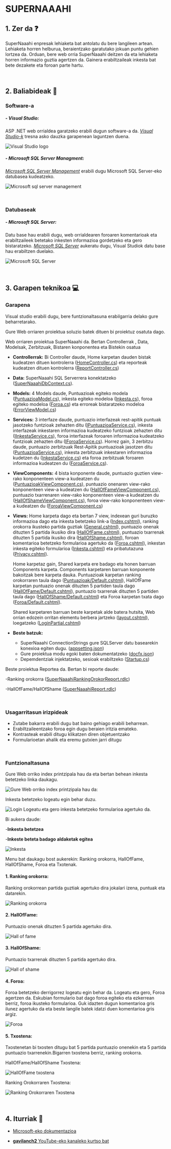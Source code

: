 # SUPERNAAAHI

## 1. Zer da ❓
SuperNaaahi enpresak lehiaketa bat antolatu du bere langileen artean. Lehiaketa horren helburua, beraientzako garatutako jokuan puntu gehien lortzea da. Orduan, bere web orria SuperNaaahi deitzen da eta lehiaketa horren informazio guztia agertzen da. Gainera erabiltzaileak inkesta bat bete dezakete eta foroan parte hartu. 

<br/>

## 2. Baliabideak 📝
### Software-a 

##### - Visual Studio: 
ASP .NET web orrialdea garatzeko erabili dugun software-a da. *[Visual Studio-k](https://visualstudio.microsoft.com/es/downloads/)* tresna asko dauzka garapenean laguntzen duena.

![Visual Studio logo](https://user-images.githubusercontent.com/75113982/152648541-f63fcdc5-9aa9-4d0f-abeb-2cbe3303face.png)

##### - Microsoft SQL Server Managment:
*[Microsoft SQL Server Management](https://docs.microsoft.com/es-es/sql/ssms/download-sql-server-management-studio-ssms?view=sql-server-ver15)* erabili dugu Microsoft SQL Server-eko datubasea kudeatzeko. 

![Microsoft sql server management](https://user-images.githubusercontent.com/75113982/152648724-a36b0084-6280-4299-b986-054e1e9c273b.png)

<br/>

### Datubaseak

##### - Microsoft SQL Server:
Datu base hau erabili dugu, web orrialdearen foroaren komentarioak eta erabiltzaileek betetako inkesten informazioa gordetzeko eta gero bistaratzeko. *[Microsoft SQL Server](https://www.microsoft.com/es-es/sql-server/sql-server-downloads)* aukeratu dugu, Visual Studiok datu base hau erabiltzen duelako.

![Microsoft SQL Server](https://user-images.githubusercontent.com/75113982/152648909-a1f6023e-4a30-4d59-87ea-cff2bdac047a.png)

<br/>

## 3. Garapen teknikoa 💻
### Garapena

Visual studio erabili dugu, bere funtzionaltasuna erabilgarria delako gure beharretarako.

Gure Web orriaren  proiektua soluzio batek dituen bi proiektuz osatuta dago.

Web orriaren proiektua SuperNaaahi da. Bertan Controllerrak , Data, Modelsak, Zerbitzuak, Bistaren konponentea eta Bistekin osatua

  - **Controllerrak:** Bi Controller daude, Home karpetan dauden bistak kudeatzen dituen kontrolerra ([HomeController.cs](https://github.com/MaitaneG/SuperNahii/blob/main/Visual(Interfaze)/SuperNaaahi/SuperNaaahi/Controllers/HomeController.cs)) eta reporteak kudeatzen dituen kontrolerra ([ReportController.cs](https://github.com/MaitaneG/SuperNahii/blob/main/Visual(Interfaze)/SuperNaaahi/SuperNaaahi/Controllers/ReportController.cs))
  
  - **Data:** SuperNaaahi SQL Serverrera konektatzeko ([SuperNaaahiDbContext.cs](https://github.com/MaitaneG/SuperNahii/blob/main/Visual(Interfaze)/SuperNaaahi/SuperNaaahi/Data/SuperNaaahiDbContext.cs)).
 
  
  - **Models:** 4 Models daude, Puntuazioak egiteko modela ([PuntuazioaModel.cs](https://github.com/MaitaneG/SuperNahii/blob/main/Visual(Interfaze)/SuperNaaahi/SuperNaaahi/Models/PuntuazioaModel.cs)), inkesta egiteko modeloa ([Inkesta.cs](https://github.com/MaitaneG/SuperNahii/blob/main/Visual(Interfaze)/SuperNaaahi/SuperNaaahi/Models/Inkesta.cs)), foroa egiteko modeloa ([Foroa.cs](https://github.com/MaitaneG/SuperNahii/blob/main/Visual(Interfaze)/SuperNaaahi/SuperNaaahi/Models/Foroa.cs)) eta erroreak bistaratzeko modeloa ([ErrorViewModel.cs](https://github.com/MaitaneG/SuperNahii/blob/main/Visual(Interfaze)/SuperNaaahi/SuperNaaahi/Models/ErrorViewModel.cs))
  
  - **Services:** 3 interfaze daude, puntuazio interfazeak rest-apitik puntuak jasotzeko funtzioak zehazten ditu ([IPuntuazioaService.cs](https://github.com/MaitaneG/SuperNahii/blob/main/Visual(Interfaze)/SuperNaaahi/SuperNaaahi/Services/IPuntuazioaService.cs)), inkesta interfazeak inkestaren informazioa kudeatzeko funtzioak zehazten ditu ([IInkestaService.cs](https://github.com/MaitaneG/SuperNahii/blob/main/Visual(Interfaze)/SuperNaaahi/SuperNaaahi/Services/IInkestaService.cs)), foroa interfazeak foroaren informazioa kudeatzeko funtzioak zehazten ditu ([IForoaService.cs](https://github.com/MaitaneG/SuperNahii/blob/main/Visual(Interfaze)/SuperNaaahi/SuperNaaahi/Services/IForoaService.cs)). Horrez gain,  3 zerbitzu daude, puntuazio zerbitzuak Rest-Apitik puntuazioak jasotzen ditu ([PuntuazioaService.cs](https://github.com/MaitaneG/SuperNahii/blob/main/Visual(Interfaze)/SuperNaaahi/SuperNaaahi/Services/PuntuazioaService.cs)), inkesta zerbitzuak inkestaren informazioa kudetzen du ([InkestaService.cs](https://github.com/MaitaneG/SuperNahii/blob/main/Visual(Interfaze)/SuperNaaahi/SuperNaaahi/Services/InkestaService.cs)) eta foroa zerbitzuak  foroaren informazioa kudeatzen du ([ForoaService.cs](https://github.com/MaitaneG/SuperNahii/blob/main/Visual(Interfaze)/SuperNaaahi/SuperNaaahi/Services/ForoaService.cs)).
  
  - **ViewComponents:** 4 bista konponente daude, puntuazio guztien view-rako konponenteen view-a kudeatzen du ([PuntuazioakViewComponent.cs](https://github.com/MaitaneG/SuperNahii/blob/main/Visual(Interfaze)/SuperNaaahi/SuperNaaahi/ViewComponents/PuntuazioakViewComponent.cs)), puntuazio onenaren  view-rako konponenteen view-a kudeatzen du ([HallOfFameViewComponent.cs](https://github.com/MaitaneG/SuperNahii/blob/main/Visual(Interfaze)/SuperNaaahi/SuperNaaahi/ViewComponents/HallOfFameViewComponent.cs)), puntuazio txarrenaren view-rako  konponenteen view-a kudeatzen du ([HallOfShameViewComponent.cs](https://github.com/MaitaneG/SuperNahii/blob/main/Visual(Interfaze)/SuperNaaahi/SuperNaaahi/ViewComponents/HallOfShameViewComponent.cs)), foroa view-rako konponenteen view-a kudeatzen du ([ForoaViewComponent.cs](https://github.com/MaitaneG/SuperNahii/blob/main/Visual(Interfaze)/SuperNaaahi/SuperNaaahi/ViewComponents/ForoaViewComponent.cs))

  - **Views:** Home karpeta dago eta bertan 7 view, indexean guri buruzko informazioa dago eta inkesta betetzeko link-a ([Index.cshtml](https://github.com/MaitaneG/SuperNahii/blob/main/Visual(Interfaze)/SuperNaaahi/SuperNaaahi/Views/Home/Index.cshtml)), ranking orokorra ikusteko partida guztiak ([General.cshtml](https://github.com/MaitaneG/SuperNahii/blob/main/Visual(Interfaze)/SuperNaaahi/SuperNaaahi/Views/Home/General.cshtml)), puntuazio onenak dituzten 5 partida ikusiko dira ([HallOfFame.cshtml](https://github.com/MaitaneG/SuperNahii/blob/main/Visual(Interfaze)/SuperNaaahi/SuperNaaahi/Views/Home/HallOfFame.cshtml)), puntuazio txarrenak dituzten 5 partida ikusiko dira ([HallOfShame.cshtml](https://github.com/MaitaneG/SuperNahii/blob/main/Visual(Interfaze)/SuperNaaahi/SuperNaaahi/Views/Home/HallOfShame.cshtml)), foroan komentarioa betetzeko formularioa agertuko da ([Foroa.cshtml](https://github.com/MaitaneG/SuperNahii/blob/main/Visual(Interfaze)/SuperNaaahi/SuperNaaahi/Views/Home/Foroa.cshtml)), inkestan inkesta egiteko formularioa ([Inkesta.cshtml](https://github.com/MaitaneG/SuperNahii/blob/main/Visual(Interfaze)/SuperNaaahi/SuperNaaahi/Views/Home/Inkesta.cshtml)) eta pribatutazuna ([Privacy.cshtml](https://github.com/MaitaneG/SuperNahii/blob/main/Visual(Interfaze)/SuperNaaahi/SuperNaaahi/Views/Home/Privacy.cshtml)).
  
    Home karpetaz gain, Shared karpeta ere badago eta honen barruan Components karpeta. Components karpetaren barruan konponente bakoitzak bere karpeta dauka. Puntuazioak karpetan ranking orokorraren taula dago ([Puntuazioak/Default.cshtml](https://github.com/MaitaneG/SuperNahii/blob/main/Visual(Interfaze)/SuperNaaahi/SuperNaaahi/Views/Shared/Components/Puntuazioak/Default.cshtml)), HallOfFame karpetan puntuazio onenak dituzten 5 partiden taula dago ([HallOfFame/Default.cshtml](https://github.com/MaitaneG/SuperNahii/blob/main/Visual(Interfaze)/SuperNaaahi/SuperNaaahi/Views/Shared/Components/HallOfFame/Default.cshtml)), puntuazio txarrenak dituzten 5 partiden taula dago ([HallOfShame/Default.cshtml](https://github.com/MaitaneG/SuperNahii/tree/main/Visual(Interfaze)/SuperNaaahi/SuperNaaahi/Views/Shared/Components/HallOfShame)) eta Foroa karpetan txata dago ([Foroa/Default.cshtml](https://github.com/MaitaneG/SuperNahii/blob/main/Visual(Interfaze)/SuperNaaahi/SuperNaaahi/Views/Shared/Components/Foroa/Default.cshtml)).
  
    Shared karpetaren barruan beste karpetak alde batera hutsita, Web orrian edozein orritan elementu berbera jartzeko ([layout.cshtml](https://github.com/MaitaneG/SuperNahii/blob/main/Visual(Interfaze)/SuperNaaahi/SuperNaaahi/Views/Shared/_Layout.cshtml)), loegatzeko ([LoginPartial.cshtml](https://github.com/MaitaneG/SuperNahii/blob/main/Visual(Interfaze)/SuperNaaahi/SuperNaaahi/Views/Shared/_LoginPartial.cshtml))

  - **Beste batzuk:**
      -   SuperNaaahi ConnectionStrings gure SQLServer datu basearekin konexioa egiten dugu. ([appsetting.json](https://github.com/MaitaneG/SuperNahii/blob/main/Visual(Interfaze)/SuperNaaahi/SuperNaaahi/appsettings.json))
      -   Gure proiektua modu egoki baten dokumentatzeko ([docfx.json](https://github.com/MaitaneG/SuperNahii/blob/main/Visual(Interfaze)/SuperNaaahi/SuperNaaahi/docfx.json))
      -   Depemdentziak injektatzeko, sesioak erabiltzeko ([Startup.cs](https://github.com/MaitaneG/SuperNahii/blob/main/Visual(Interfaze)/SuperNaaahi/SuperNaaahi/Startup.cs))

Beste proiektua Reportea da. Bertan bi reporte daude:

  -Ranking orokorra ([SuperNaaahiRankingOrokorReport.rdlc](https://github.com/MaitaneG/SuperNahii/blob/main/Visual(Interfaze)/SuperNaaahi/Reportea/SuperNaaahiRankingOrokorReport.rdlc))
  
  -HallOfFame/HallOfShame ([SuperNaaahiReport.rdlc](https://github.com/MaitaneG/SuperNahii/blob/main/Visual(Interfaze)/SuperNaaahi/Reportea/SuperNaaahiReport.rdlc))

<br/>

### Usagarritasun irizpideak

- Zutabe bakarra erabili dugu bat baino gehiago erabili beharrean.
- Erabiltzaileentzako foroa egin dugu beraien iritzia emateko.
- Kontrasteak erabili ditugu klikatzen diren objetuentzako
- Formularioetan ahalik eta eremu gutxien jarri ditugu

<br/>

### Funtzionaltasuna


Gure Web orriko index printzipala hau da eta bertan behean inkesta betetzeko linka daukagu.

![Gure Web orriko index printzipala hau da:](https://github.com/MaitaneG/SuperNahii/blob/main/Visual(Interfaze)/Kapturak/Captura%20de%20pantalla%202022-02-07%20085355.png)

Inkesta betetzeko logeatu egin behar duzu.

![Login](https://github.com/MaitaneG/SuperNahii/blob/main/Visual(Interfaze)/Kapturak/Captura%20de%20pantalla%202022-02-07%20092214.png)
Logeatu eta gero inkesta betetzeko formularioa agertuko da.

Bi aukera daude:

-**Inkesta betetzea**

-**Inkeste beteta badago aldaketak egitea**

![Inkesta](https://github.com/MaitaneG/SuperNahii/blob/main/Visual(Interfaze)/Kapturak/Captura%20de%20pantalla%202022-02-07%20094508.png)

Menu bat daukagu bost aukerekin: Ranking orokorra, HallOfFame, HallOfShame, Foroa eta Txotenak.

#### 1. Ranking orokorra:

Ranking orokorrean partida guztiak agertuko dira jokalari izena, puntuak eta datarekin.

![Ranking orokorra](https://github.com/MaitaneG/SuperNahii/blob/main/Visual(Interfaze)/Kapturak/Captura%20de%20pantalla%202022-02-07%20091006.png)

#### 2. HallOfFame:

Puntuazio onenak dituzten 5 partida agertuko dira.

![Hall of fame](https://github.com/MaitaneG/SuperNahii/blob/main/Visual(Interfaze)/Kapturak/Captura%20de%20pantalla%202022-02-07%20091449.png)

#### 3. HallOfShame:

Puntuazio txarrenak dituzten 5 partida agertuko dira.

![Hall of shame](https://github.com/MaitaneG/SuperNahii/blob/main/Visual(Interfaze)/Kapturak/Captura%20de%20pantalla%202022-02-07%20091902.png)

#### 4. Foroa:

Foroa betetzeko derrigorrez logeatu egin behar da. Logeatu eta gero, Foroa agertzen da. Eskubian formulario bat dago foroa egiteko eta ezkerrean berriz, foroa ikusteko formularioa. Guk idazten dugun komentarioa gris ilunez agertuko da eta beste langile batek idatzi duen komentarioa gris argiz.

![Foroa](https://github.com/MaitaneG/SuperNahii/blob/main/Visual(Interfaze)/Kapturak/Captura%20de%20pantalla%202022-02-07%20092431.png)

#### 5. Txostena:

Txostenetan bi txosten ditugu bat 5 partida puntuazio onenekin eta 5 partida puntuazio txarrenekin.Bigarren txostena berriz, ranking orokorra.

HallOfFame/HallOfShame Txostena:

![HallOfFame txostena](https://github.com/MaitaneG/SuperNahii/blob/main/Visual(Interfaze)/Kapturak/Captura%20de%20pantalla%202022-02-07%20093407.png)

Ranking Orokorraren Txostena:

![Ranking Orokorraren Txostena](https://github.com/MaitaneG/SuperNahii/blob/main/Visual(Interfaze)/Kapturak/Captura%20de%20pantalla%202022-02-07%20093919.png)


<br/>

## 4. Iturriak 📌
  - [Microsoft-eko dokumentazioa](https://docs.microsoft.com/es-es/aspnet/mvc/overview/getting-started/introduction/getting-started)
  
  - [**gavilanch2** YouTube-eko kanaleko kurtso bat](https://www.youtube.com/watch?v=YzC-FYg66xA&list=PL0kIvpOlieSNWR3YPSjh9P2p43SFnNBlB)
